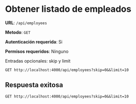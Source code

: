 # Obtener listado de empleados

**URL**: `/api/employees`

**Metodo**: `GET`

**Autenticación requerida**: Si

**Permisos requeridos**: Ninguno

Entradas opcionales: skip y limit

```http
GET http://localhost:4000/api/employees?skip=0&&limit=10
```

## Respuesta exitosa

```http
GET http://localhost:4000/api/employees?skip=0&&limit=10
```
